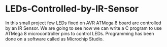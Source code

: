 # LEDs-Controlled-by-IR-Sensor
In this small project few LEDs fixed on AVR ATMega 8 board are controlled by an IR Sensor. We are going to see how we can write a C program to use ATMega 8 microcontroller pins to control LEDs. Programming has been done on a software called as Microchip Studio. 
